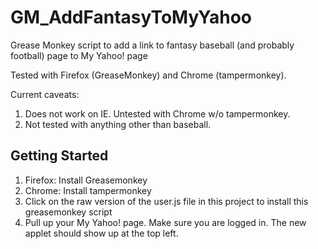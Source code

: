 GM_AddFantasyToMyYahoo
======================

Grease Monkey script to add a link to fantasy baseball (and probably football) page to My Yahoo! page

Tested with Firefox (GreaseMonkey) and Chrome (tampermonkey).

Current caveats:
 1.  Does not work on IE. Untested with Chrome w/o tampermonkey.
 2.  Not tested with anything other than baseball.

**Getting Started**
---------------------
 1.  Firefox: Install Greasemonkey
 2.  Chrome: Install tampermonkey
 3.  Click on the raw version of the user.js file in this project to install this greasemonkey script
 4.  Pull up your My Yahoo! page. Make sure you are logged in.  The new applet should show up at the top left.
